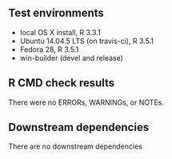 ## Test environments
* local OS X install, R 3.3.1
* Ubuntu 14.04.5 LTS (on travis-ci), R 3.5.1
* Fedora 28, R 3.5.1
* win-builder (devel and release)

## R CMD check results
There were no ERRORs, WARNINGs, or NOTEs.

## Downstream dependencies
There are no downstream dependencies

 